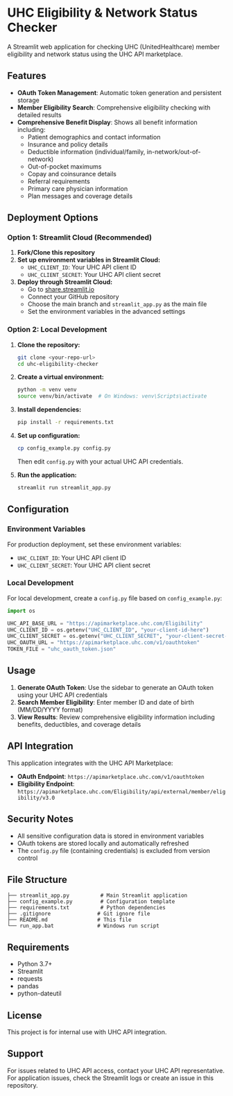 # UHC Eligibility & Network Status Checker

A Streamlit web application for checking UHC (UnitedHealthcare) member eligibility and network status using the UHC API marketplace.

## Features

- **OAuth Token Management**: Automatic token generation and persistent storage
- **Member Eligibility Search**: Comprehensive eligibility checking with detailed results
- **Comprehensive Benefit Display**: Shows all benefit information including:
  - Patient demographics and contact information
  - Insurance and policy details
  - Deductible information (individual/family, in-network/out-of-network)
  - Out-of-pocket maximums
  - Copay and coinsurance details
  - Referral requirements
  - Primary care physician information
  - Plan messages and coverage details

## Deployment Options

### Option 1: Streamlit Cloud (Recommended)

1. **Fork/Clone this repository**
2. **Set up environment variables in Streamlit Cloud:**
   - `UHC_CLIENT_ID`: Your UHC API client ID
   - `UHC_CLIENT_SECRET`: Your UHC API client secret
3. **Deploy through Streamlit Cloud:**
   - Go to [share.streamlit.io](https://share.streamlit.io)
   - Connect your GitHub repository
   - Choose the main branch and `streamlit_app.py` as the main file
   - Set the environment variables in the advanced settings

### Option 2: Local Development

1. **Clone the repository:**
   ```bash
   git clone <your-repo-url>
   cd uhc-eligibility-checker
   ```

2. **Create a virtual environment:**
   ```bash
   python -m venv venv
   source venv/bin/activate  # On Windows: venv\Scripts\activate
   ```

3. **Install dependencies:**
   ```bash
   pip install -r requirements.txt
   ```

4. **Set up configuration:**
   ```bash
   cp config_example.py config.py
   ```
   Then edit `config.py` with your actual UHC API credentials.

5. **Run the application:**
   ```bash
   streamlit run streamlit_app.py
   ```

## Configuration

### Environment Variables

For production deployment, set these environment variables:

- `UHC_CLIENT_ID`: Your UHC API client ID
- `UHC_CLIENT_SECRET`: Your UHC API client secret

### Local Development

For local development, create a `config.py` file based on `config_example.py`:

```python
import os

UHC_API_BASE_URL = "https://apimarketplace.uhc.com/Eligibility"
UHC_CLIENT_ID = os.getenv("UHC_CLIENT_ID", "your-client-id-here")
UHC_CLIENT_SECRET = os.getenv("UHC_CLIENT_SECRET", "your-client-secret-here")
UHC_OAUTH_URL = "https://apimarketplace.uhc.com/v1/oauthtoken"
TOKEN_FILE = "uhc_oauth_token.json"
```

## Usage

1. **Generate OAuth Token**: Use the sidebar to generate an OAuth token using your UHC API credentials
2. **Search Member Eligibility**: Enter member ID and date of birth (MM/DD/YYYY format)
3. **View Results**: Review comprehensive eligibility information including benefits, deductibles, and coverage details

## API Integration

This application integrates with the UHC API Marketplace:
- **OAuth Endpoint**: `https://apimarketplace.uhc.com/v1/oauthtoken`
- **Eligibility Endpoint**: `https://apimarketplace.uhc.com/Eligibility/api/external/member/eligibility/v3.0`

## Security Notes

- All sensitive configuration data is stored in environment variables
- OAuth tokens are stored locally and automatically refreshed
- The `config.py` file (containing credentials) is excluded from version control

## File Structure

```
├── streamlit_app.py          # Main Streamlit application
├── config_example.py         # Configuration template
├── requirements.txt          # Python dependencies
├── .gitignore               # Git ignore file
├── README.md                # This file
└── run_app.bat              # Windows run script
```

## Requirements

- Python 3.7+
- Streamlit
- requests
- pandas
- python-dateutil

## License

This project is for internal use with UHC API integration.

## Support

For issues related to UHC API access, contact your UHC API representative.
For application issues, check the Streamlit logs or create an issue in this repository. 